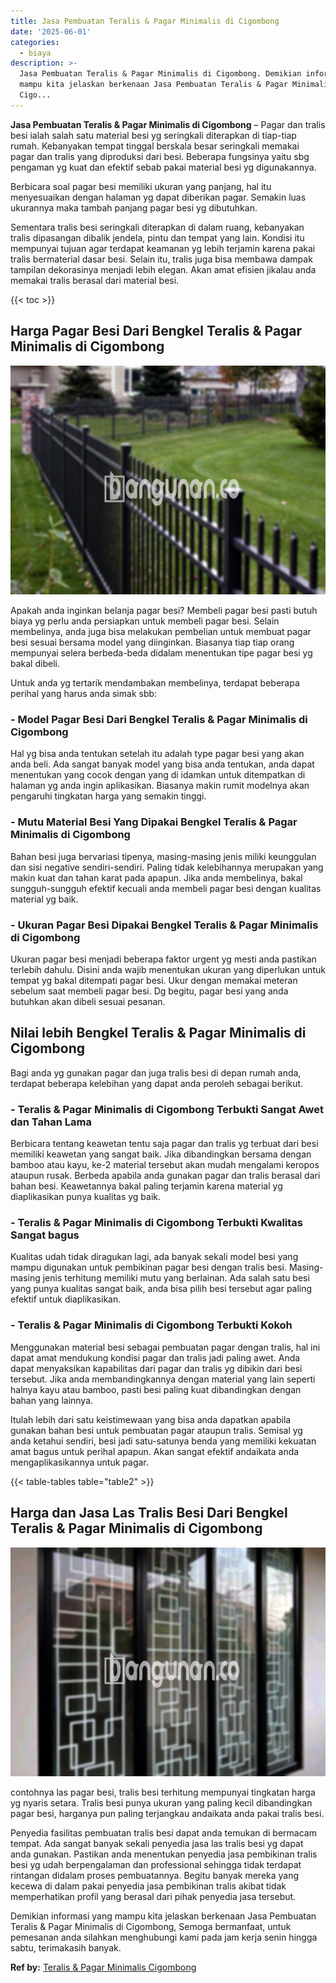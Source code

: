 ```yaml
---
title: Jasa Pembuatan Teralis & Pagar Minimalis di Cigombong
date: '2025-06-01'
categories:
  - biaya
description: >-
  Jasa Pembuatan Teralis & Pagar Minimalis di Cigombong. Demikian informasi yang
  mampu kita jelaskan berkenaan Jasa Pembuatan Teralis & Pagar Minimalis di
  Cigo...
---
```


**Jasa Pembuatan Teralis & Pagar Minimalis di Cigombong** – Pagar dan tralis besi ialah salah satu material besi yg seringkali diterapkan di tiap-tiap rumah. Kebanyakan tempat tinggal berskala besar seringkali memakai pagar dan tralis yang diproduksi dari besi. Beberapa fungsinya yaitu sbg pengaman yg kuat dan efektif sebab pakai material besi yg digunakannya.

Berbicara soal pagar besi memiliki ukuran yang panjang, hal itu menyesuaikan dengan halaman yg dapat diberikan pagar. Semakin luas ukurannya maka tambah panjang pagar besi yg dibutuhkan.

Sementara tralis besi seringkali diterapkan di dalam ruang, kebanyakan tralis dipasangan dibalik jendela, pintu dan tempat yang lain. Kondisi itu mempunyai tujuan agar terdapat keamanan yg lebih terjamin karena pakai tralis bermaterial dasar besi. Selain itu, tralis juga bisa membawa dampak tampilan dekorasinya menjadi lebih elegan. Akan amat efisien jikalau anda memakai tralis berasal dari material besi.

{{< toc >}}

## Harga Pagar Besi Dari Bengkel Teralis & Pagar Minimalis di Cigombong

![Jasa Pembuatan Teralis & Pagar Minimalis di Cigombong](/images/pagar-minimalis-murah-12.png)

Apakah anda inginkan belanja pagar besi? Membeli pagar besi pasti butuh biaya yg perlu anda persiapkan untuk membeli pagar besi. Selain membelinya, anda juga bisa melakukan pembelian untuk membuat pagar besi sesuai bersama model yang diinginkan. Biasanya tiap tiap orang mempunyai selera berbeda-beda didalam menentukan tipe pagar besi yg bakal dibeli.

Untuk anda yg tertarik mendambakan membelinya, terdapat beberapa perihal yang harus anda simak sbb:
### \- Model Pagar Besi Dari Bengkel Teralis & Pagar Minimalis di Cigombong

Hal yg bisa anda tentukan setelah itu adalah type pagar besi yang akan anda beli. Ada sangat banyak model yang bisa anda tentukan, anda dapat menentukan yang cocok dengan yang di idamkan untuk ditempatkan di halaman yg anda ingin aplikasikan. Biasanya makin rumit modelnya akan pengaruhi tingkatan harga yang semakin tinggi.

### \- Mutu Material Besi Yang Dipakai Bengkel Teralis & Pagar Minimalis di Cigombong

Bahan besi juga bervariasi tipenya, masing-masing jenis miliki keunggulan dan sisi negative sendiri-sendiri. Paling tidak kelebihannya merupakan yang makin kuat dan tahan karat pada apapun. Jika anda membelinya, bakal sungguh-sungguh efektif kecuali anda membeli pagar besi dengan kualitas material yg baik.

### \- Ukuran Pagar Besi Dipakai Bengkel Teralis & Pagar Minimalis di Cigombong

Ukuran pagar besi menjadi beberapa faktor urgent yg mesti anda pastikan terlebih dahulu. Disini anda wajib menentukan ukuran yang diperlukan untuk tempat yg bakal ditempati pagar besi. Ukur dengan memakai meteran sebelum saat membeli pagar besi. Dg begitu, pagar besi yang anda butuhkan akan dibeli sesuai pesanan.

## Nilai lebih Bengkel Teralis & Pagar Minimalis di Cigombong

Bagi anda yg gunakan pagar dan juga tralis besi di depan rumah anda, terdapat beberapa kelebihan yang dapat anda peroleh sebagai berikut.

### \- Teralis & Pagar Minimalis di Cigombong Terbukti Sangat Awet dan Tahan Lama

Berbicara tentang keawetan tentu saja pagar dan tralis yg terbuat dari besi memiliki keawetan yang sangat baik. Jika dibandingkan bersama dengan bamboo atau kayu, ke-2 material tersebut akan mudah mengalami keropos ataupun rusak. Berbeda apabila anda gunakan pagar dan tralis berasal dari bahan besi. Keawetannya bakal paling terjamin karena material yg diaplikasikan punya kualitas yg baik.

### \- Teralis & Pagar Minimalis di Cigombong Terbukti Kwalitas Sangat bagus

Kualitas udah tidak diragukan lagi, ada banyak sekali model besi yang mampu digunakan untuk pembikinan pagar besi dengan tralis besi. Masing-masing jenis terhitung memiliki mutu yang berlainan. Ada salah satu besi yang punya kualitas sangat baik, anda bisa pilih besi tersebut agar paling efektif untuk diaplikasikan.

### \- Teralis & Pagar Minimalis di Cigombong Terbukti Kokoh

Menggunakan material besi sebagai pembuatan pagar dengan tralis, hal ini dapat amat mendukung kondisi pagar dan tralis jadi paling awet. Anda dapat menyaksikan kapabilitas dari pagar dan tralis yg dibikin dari besi tersebut. Jika anda membandingkannya dengan material yang lain seperti halnya kayu atau bamboo, pasti besi paling kuat dibandingkan dengan bahan yang lainnya.

Itulah lebih dari satu keistimewaan yang bisa anda dapatkan apabila gunakan bahan besi untuk pembuatan pagar ataupun tralis. Semisal yg anda ketahui sendiri, besi jadi satu-satunya benda yang memiliki kekuatan amat bagus untuk perihal apapun. Akan sangat efektif andaikata anda mengaplikasikannya untuk pagar.

{{< table-tables table="table2" >}}

## Harga dan Jasa Las Tralis Besi Dari Bengkel Teralis & Pagar Minimalis di Cigombong

![Jasa Pembuatan Teralis & Pagar Minimalis di Cigombong](/images/teralis-minimalis-murah-02.png)

contohnya las pagar besi, tralis besi terhitung mempunyai tingkatan harga yg nyaris setara. Tralis besi punya ukuran yang paling kecil dibandingkan pagar besi, harganya pun paling terjangkau andaikata anda pakai tralis besi.

Penyedia fasilitas pembuatan tralis besi dapat anda temukan di bermacam tempat. Ada sangat banyak sekali penyedia jasa las tralis besi yg dapat anda gunakan. Pastikan anda menentukan penyedia jasa pembikinan tralis besi yg udah berpengalaman dan professional sehingga tidak terdapat rintangan didalam proses pembuatannya. Begitu banyak mereka yang kecewa di dalam pakai penyedia jasa pembikinan tralis akibat tidak memperhatikan profil yang berasal dari pihak penyedia jasa tersebut.

Demikian informasi yang mampu kita jelaskan berkenaan Jasa Pembuatan Teralis & Pagar Minimalis di Cigombong, Semoga bermanfaat, untuk pemesanan anda silahkan menghubungi kami pada jam kerja senin hingga sabtu, terimakasih banyak.

**Ref by:** [Teralis & Pagar Minimalis Cigombong](https://id.wikipedia.org/wiki/Teralis)
